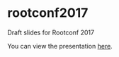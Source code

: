 # rootconf2017
Draft slides for Rootconf 2017

You can view the presentation [here](http://badri.github.io/rootconf2017/).
